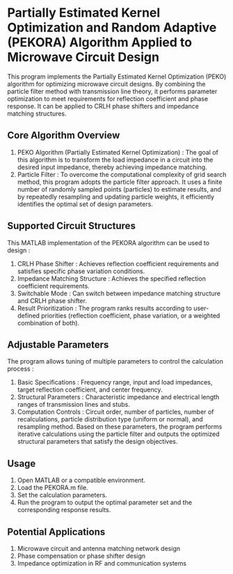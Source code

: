 # Partially Estimated Kernel Optimization and Random Adaptive (PEKORA) Algorithm Applied to Microwave Circuit Design 
This program implements the Partially Estimated Kernel Optimization (PEKO) algorithm for optimizing microwave circuit designs. By combining the particle filter method with transmission line theory, it performs parameter optimization to meet requirements for reflection coefficient and phase response. It can be applied to CRLH phase shifters and impedance matching structures.

## Core Algorithm Overview
1. PEKO Algorithm (Partially Estimated Kernel Optimization) : The goal of this algorithm is to transform the load impedance in a circuit into the desired input impedance, thereby achieving impedance matching.
2. Particle Filter : To overcome the computational complexity of grid search method, this program adopts the particle filter approach. It uses a finite number of randomly sampled points (particles) to estimate results, and by repeatedly resampling and updating particle weights, it efficiently identifies the optimal set of design parameters.

## Supported Circuit Structures
This MATLAB implementation of the PEKORA algorithm can be used to design :
1. CRLH Phase Shifter : Achieves reflection coefficient requirements and satisfies specific phase variation conditions.
2. Impedance Matching Structure : Achieves the specified reflection coefficient requirements.
3. Switchable Mode : Can switch between impedance matching structure and CRLH phase shifter.
4. Result Prioritization : The program ranks results according to user-defined priorities (reflection coefficient, phase variation, or a weighted combination of both).

## Adjustable Parameters
The program allows tuning of multiple parameters to control the calculation process :
1. Basic Specifications : Frequency range, input and load impedances, target reflection coefficient, and center frequency.
2. Structural Parameters : Characteristic impedance and electrical length ranges of transmission lines and stubs.
3. Computation Controls : Circuit order, number of particles, number of recalculations, particle distribution type (uniform or normal), and resampling method.
Based on these parameters, the program performs iterative calculations using the particle filter and outputs the optimized structural parameters that satisfy the design objectives.

## Usage
1. Open MATLAB or a compatible environment.
2. Load the PEKORA.m file.
3. Set the calculation parameters.
4. Run the program to output the optimal parameter set and the corresponding response results.

## Potential Applications
1. Microwave circuit and antenna matching network design
2. Phase compensation or phase shifter design
3. Impedance optimization in RF and communication systems
